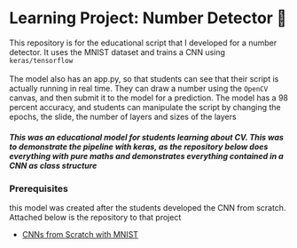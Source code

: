 # Learning Project: Number Detector 🔢
This repository is for the educational script that I developed for a number detector. It uses the MNIST dataset and trains a CNN using `keras/tensorflow` <br><br>
The model also has an app.py, so that students can see that their script is actually running in real time. They can draw a number using the `OpenCV` canvas, and then submit it to the model for a prediction. The model has a 98 percent accuracy, and students can manipulate the script by changing the epochs, the slide, the number of layers and sizes of the layers
<br>
##### This was an educational model for students learning about CV. This was to demonstrate the pipeline with keras, as the repository below does everything with pure maths and demonstrates everything contained in a CNN as class structure
### Prerequisites
this model was created after the students developed the CNN from scratch. Attached below is the repository to that project
- [CNNs from Scratch with MNIST](https://github.com/ShantanuJhaveri/T-CNN_scratch)
